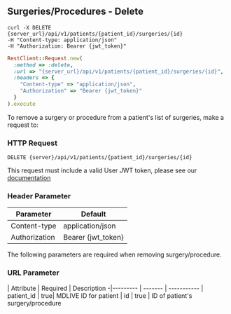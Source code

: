 ## Surgeries/Procedures - Delete
```shell
curl -X DELETE {server_url}/api/v1/patients/{patient_id}/surgeries/{id}
-H "Content-type: application/json"
-H "Authorization: Bearer {jwt_token}"
```
```ruby
RestClient::Request.new(
  :method => :delete,
  :url => "{server_url}/api/v1/patients/{patient_id}/surgeries/{id}",
  :headers => {
    "Content-type" => "application/json",
    "Authorization" => "Bearer {jwt_token}"
  }
).execute
```

To remove a surgery or procedure from a patient's list of surgeries, make a request to:

### HTTP Request

`DELETE {server}/api/v1/patients/{patient_id}/surgeries/{id}`

This request must include a valid User JWT token, please see our [documentation](#user-tokens)

### Header Parameter

Parameter | Default
--------- | -------
Content-type | application/json
Authorization| Bearer {jwt_token}

The following parameters are required when removing surgery/procedure.

### URL Parameter
 | Attribute | Required | Description
 -|--------- | ------- | -----------
 | patient_id | true| MDLIVE ID for patient
 | id | true | ID of patient's surgery/procedure


